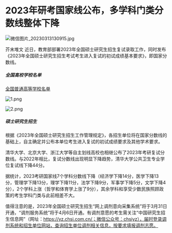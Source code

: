 # 2023年研考国家线公布，多学科门类分数线整体下降


![微信图片_20230313130915.jpg](https://cdn.jiemodui.com/img/Public/Uploads/item/20230313/1678688530372660.jpg)



芥末堆文 近日，教育部部署2023年全国硕士研究生招生复试录取工作，同时发布《2023年全国硕士研究生招生考试考生进入复试的初试成绩基本要求》，即国家分数线。

##### 全国高校学校名单
<!-- MPE的方法如下 -->
<!-- @import "31.全国普通高等学校名单_完成清理.csv" -->
<!-- docsify的用法如下 -->
[全国普通高等学校名单](31.%E9%AB%98%E6%A0%A1.cvs.md ':include')

![1.png](https://cdn.jiemodui.com/img/Public/Uploads/item/20230313/1678688810204566.png)

![2.png](https://cdn.jiemodui.com/img/Public/Uploads/item/20230313/1678688822649564.png)

##### 硕士研究生招生

根据《2023年全国硕士研究生招生工作管理规定》，各招生单位将在国家分数线的基础上，自主确定并公布本单位考生进入复试的初试成绩要求及其他学术要求。

清华大学、北京大学、浙江大学等自主划线高校也相继公布了2023年考研复试分数线。与2022年相比，复试分数线出现明显下降趋势，清华大学公共卫生专业学位复试线下降44分。

据统计，2023考研国家线7个学科分数线下降（经济学下降14分，医学下降13分，管理学下降13分，理学下降11分，法学下降9分，军事学下降5分，文学下降4分），2个学科上涨（哲学和体育学上涨了9分），其余学科和享受少数民族照顾政策的考生学科门类与此前相差不大。

值得注意的是，2023年全国硕士研究生招生“网上调剂意向采集系统”将于3月31日开通，“调剂服务系统”将于4月6日开通。有调剂意愿的考生需关注“中国研究生招生信息网”（网址：https://yz.chsi.com.cn/；微信公众号：chsiyz），届时登录调剂系统和招生单位网站，查询招生单位调剂相关信息，按要求填报调剂志愿。

